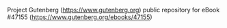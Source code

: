 Project Gutenberg (https://www.gutenberg.org) public repository for eBook #47155 (https://www.gutenberg.org/ebooks/47155)
